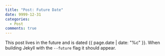 ```yaml
---
title: "Post: Future Date"
date: 9999-12-31
categories:
  - Post
comments: true
---
```


This post lives in the future and is dated {{ page.date | date: "%c" }}. When building Jekyll with the `--future` flag it should appear.
